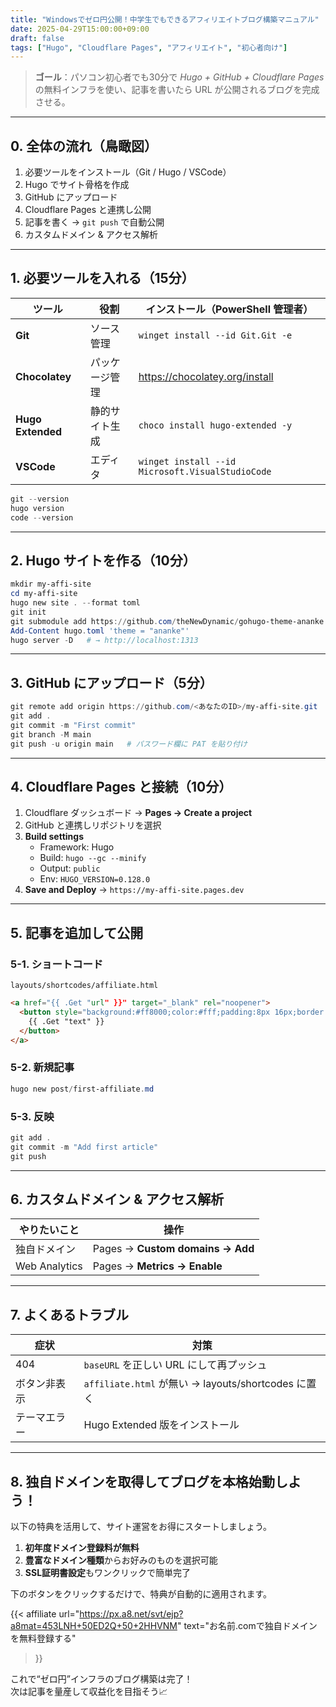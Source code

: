 ```yaml
---
title: "Windowsでゼロ円公開！中学生でもできるアフィリエイトブログ構築マニュアル"
date: 2025-04-29T15:00:00+09:00
draft: false
tags: ["Hugo", "Cloudflare Pages", "アフィリエイト", "初心者向け"]
---
```


> **ゴール**：パソコン初心者でも30分で _Hugo + GitHub + Cloudflare Pages_ の無料インフラを使い、記事を書いたら URL が公開されるブログを完成させる。

---

## 0. 全体の流れ（鳥瞰図）
1. 必要ツールをインストール（Git / Hugo / VSCode）  
2. Hugo でサイト骨格を作成  
3. GitHub にアップロード  
4. Cloudflare Pages と連携し公開  
5. 記事を書く → `git push` で自動公開  
6. カスタムドメイン & アクセス解析

---

## 1. 必要ツールを入れる（15分）
| ツール | 役割 | インストール（PowerShell 管理者） |
|--------|------|----------------------------------|
| **Git** | ソース管理 | `winget install --id Git.Git -e` |
| **Chocolatey** | パッケージ管理 | <https://chocolatey.org/install> |
| **Hugo Extended** | 静的サイト生成 | `choco install hugo-extended -y` |
| **VSCode** | エディタ | `winget install --id Microsoft.VisualStudioCode` |

```powershell
git --version
hugo version
code --version
```

---

## 2. Hugo サイトを作る（10分）
```powershell
mkdir my-affi-site
cd my-affi-site
hugo new site . --format toml
git init
git submodule add https://github.com/theNewDynamic/gohugo-theme-ananke themes/ananke
Add-Content hugo.toml 'theme = "ananke"'
hugo server -D   # → http://localhost:1313
```

---

## 3. GitHub にアップロード（5分）
```powershell
git remote add origin https://github.com/<あなたのID>/my-affi-site.git
git add .
git commit -m "First commit"
git branch -M main
git push -u origin main   # パスワード欄に PAT を貼り付け
```

---

## 4. Cloudflare Pages と接続（10分）
1. Cloudflare ダッシュボード → **Pages → Create a project**  
2. GitHub と連携しリポジトリを選択  
3. **Build settings**  
   - Framework: Hugo  
   - Build: `hugo --gc --minify`  
   - Output: `public`  
   - Env: `HUGO_VERSION=0.128.0`  
4. **Save and Deploy** → `https://my-affi-site.pages.dev`

---

## 5. 記事を追加して公開
### 5-1. ショートコード
`layouts/shortcodes/affiliate.html`
```html
<a href="{{ .Get "url" }}" target="_blank" rel="noopener">
  <button style="background:#ff8000;color:#fff;padding:8px 16px;border:none;border-radius:4px;">
    {{ .Get "text" }}
  </button>
</a>
```

### 5-2. 新規記事
```powershell
hugo new post/first-affiliate.md
```

### 5-3. 反映
```powershell
git add .
git commit -m "Add first article"
git push
```

---

## 6. カスタムドメイン & アクセス解析
| やりたいこと      | 操作                                       |
|------------------|-------------------------------------------|
| 独自ドメイン     | Pages → **Custom domains → Add**          |
| Web Analytics    | Pages → **Metrics → Enable**              |

---

## 7. よくあるトラブル
| 症状          | 対策                                                   |
|---------------|--------------------------------------------------------|
| 404           | `baseURL` を正しい URL にして再プッシュ                |
| ボタン非表示  | `affiliate.html` が無い → layouts/shortcodes に置く    |
| テーマエラー  | Hugo Extended 版をインストール                          |

---
## 8. 独自ドメインを取得してブログを本格始動しよう！

以下の特典を活用して、サイト運営をお得にスタートしましょう。

1. **初年度ドメイン登録料が無料**  
2. **豊富なドメイン種類**からお好みのものを選択可能  
3. **SSL証明書設定**もワンクリックで簡単完了  

下のボタンをクリックするだけで、特典が自動的に適用されます。

{{< affiliate
  url="https://px.a8.net/svt/ejp?a8mat=453LNH+50ED2Q+50+2HHVNM"
  text="お名前.comで独自ドメインを無料登録する"
>}}


これで“ゼロ円”インフラのブログ構築は完了！  
次は記事を量産して収益化を目指そう📈
